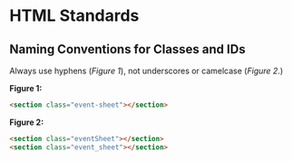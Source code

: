 # HTML Standards

## Naming Conventions for Classes and IDs

Always use hyphens (*Figure 1*), not underscores or camelcase (*Figure 2*.)

**Figure 1:**
```HTML
<section class="event-sheet"></section>
```

**Figure 2:**
```HTML
<section class="eventSheet"></section>
<section class="event_sheet"></section>
```